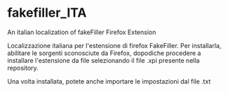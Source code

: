# fakefiller_ITA
An italian localization of fakeFiller Firefox Extension

Localizzazione italiana per l'estensione di firefox FakeFiller.
Per installarla, abilitare le sorgenti sconosciute da Firefox, dopodiche procedere a installare l'estensione da file selezionando il file .xpi presente nella repository.

Una volta installata, potete anche importare le impostazioni dal file .txt
